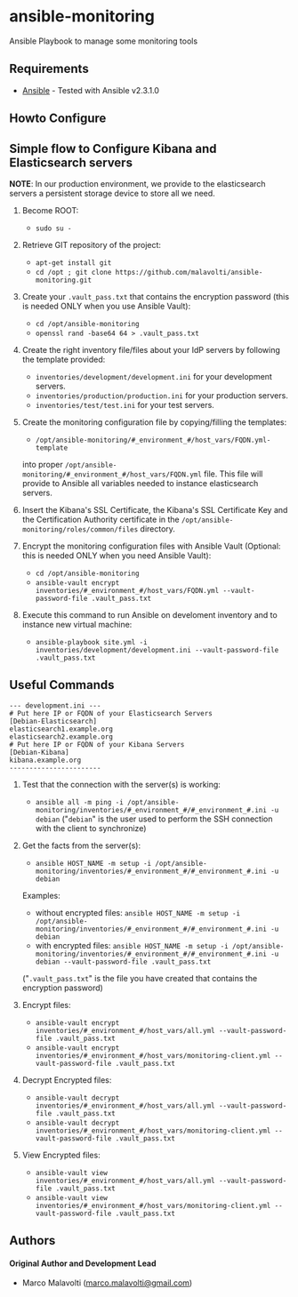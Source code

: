 # ansible-monitoring
Ansible Playbook to manage some monitoring tools


## Requirements

* [Ansible](https://www.ansible.com/) - Tested with Ansible v2.3.1.0

## Howto Configure 


## Simple flow to Configure Kibana and Elasticsearch servers

**NOTE**: In our production environment, we provide to the elasticsearch servers a persistent storage device to store all we need.

1. Become ROOT:
   * ```sudo su -```

2. Retrieve GIT repository of the project:
   * ```apt-get install git```
   * ```cd /opt ; git clone https://github.com/malavolti/ansible-monitoring.git```

3. Create your ```.vault_pass.txt``` that contains the encryption password (this is needed ONLY when you use Ansible Vault):
   * ```cd /opt/ansible-monitoring```
   * ```openssl rand -base64 64 > .vault_pass.txt```

4. Create the right inventory file/files about your IdP servers by following the template provided:
   * ```inventories/development/development.ini``` for your development servers.
   * ```inventories/production/production.ini``` for your production servers.
   * ```inventories/test/test.ini``` for your test servers.

5. Create the monitoring configuration file by copying/filling the templates:
   * ```/opt/ansible-monitoring/#_environment_#/host_vars/FQDN.yml-template```

   into proper ```/opt/ansible-monitoring/#_environment_#/host_vars/FQDN.yml``` file.
   This file will provide to Ansible all variables needed to instance elasticsearch servers.

6. Insert the Kibana's SSL Certificate, the Kibana's SSL Certificate Key and the Certification Authority certificate in the ```/opt/ansible-monitoring/roles/common/files``` directory.

7. Encrypt the monitoring configuration files with Ansible Vault (Optional: this is needed ONLY when you need Ansible Vault):
   * ```cd /opt/ansible-monitoring```
   * ```ansible-vault encrypt inventories/#_environment_#/host_vars/FQDN.yml --vault-password-file .vault_pass.txt```

8. Execute this command to run Ansible on develoment inventory and to instance new virtual machine:
   * ```ansible-playbook site.yml -i inventories/development/development.ini --vault-password-file .vault_pass.txt```


## Useful Commands

```
--- development.ini ---
# Put here IP or FQDN of your Elasticsearch Servers
[Debian-Elasticsearch]
elasticsearch1.example.org
elasticsearch2.example.org
# Put here IP or FQDN of your Kibana Servers
[Debian-Kibana]
kibana.example.org
-----------------------
```

1. Test that the connection with the server(s) is working:
   * ```ansible all -m ping -i /opt/ansible-monitoring/inventories/#_environment_#/#_environment_#.ini -u debian```
   ("```debian```" is the user used to perform the SSH connection with the client to synchronize)

2. Get the facts from the server(s):
   * ```ansible HOST_NAME -m setup -i /opt/ansible-monitoring/inventories/#_environment_#/#_environment_#.ini -u debian```

   Examples:
      * without encrypted files:
         ```ansible HOST_NAME -m setup -i /opt/ansible-monitoring/inventories/#_environment_#/#_environment_#.ini -u debian```
      * with encrypted files:
         ```ansible HOST_NAME -m setup -i /opt/ansible-monitoring/inventories/#_environment_#/#_environment_#.ini -u debian --vault-password-file .vault_pass.txt```

      ("```.vault_pass.txt```" is the file you have created that contains the encryption password)

3. Encrypt files:
   * ```ansible-vault encrypt inventories/#_environment_#/host_vars/all.yml --vault-password-file .vault_pass.txt```
   * ```ansible-vault encrypt inventories/#_environment_#/host_vars/monitoring-client.yml --vault-password-file .vault_pass.txt```

4. Decrypt Encrypted files:
   * ```ansible-vault decrypt inventories/#_environment_#/host_vars/all.yml --vault-password-file .vault_pass.txt```
   * ```ansible-vault decrypt inventories/#_environment_#/host_vars/monitoring-client.yml --vault-password-file .vault_pass.txt```

5. View Encrypted files:
   * ```ansible-vault view inventories/#_environment_#/host_vars/all.yml --vault-password-file .vault_pass.txt```
   * ```ansible-vault view inventories/#_environment_#/host_vars/monitoring-client.yml --vault-password-file .vault_pass.txt```

## Authors

#### Original Author and Development Lead

* Marco Malavolti (marco.malavolti@gmail.com)

